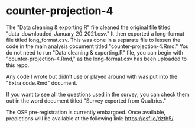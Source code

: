 # counter-projection-4

The "Data cleaning & exporting.R" file cleaned the original file titled "data_downloaded_January_20_2021.csv." It then exported a long-format file titled long_format.csv. This was done in a separate file to lessen the code in the main analysis document titled "counter-projection-4.Rmd." You do not need to run "Data cleaning & exporting.R" file, you can begin with "counter-projection-4.Rmd," as the long-format.csv has been uploaded to this repo.

Any code I wrote but didn't use or played around with was put into the "Extra code.Rmd" document. 

If you want to see all the questions used in the survey, you can check them out in the word document titled "Survey exported from Qualtrics."

The OSF pre-registration is currently embargoed. Once available, predictions will be available at the following link:  https://osf.io/dzth5/ 
